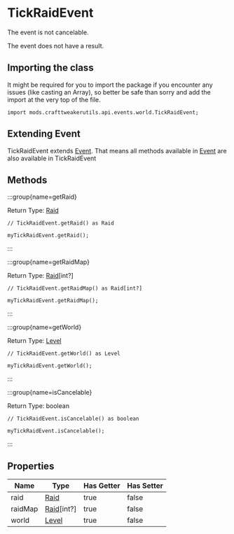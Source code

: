 # TickRaidEvent

The event is not cancelable.

The event does not have a result.

## Importing the class

It might be required for you to import the package if you encounter any issues (like casting an Array), so better be safe than sorry and add the import at the very top of the file.
```zenscript
import mods.crafttweakerutils.api.events.world.TickRaidEvent;
```


## Extending Event

TickRaidEvent extends [Event](/forge/api/event/Event). That means all methods available in [Event](/forge/api/event/Event) are also available in TickRaidEvent

## Methods

:::group{name=getRaid}

Return Type: [Raid](/mods/sixikutils/utils/world/Raid)

```zenscript
// TickRaidEvent.getRaid() as Raid

myTickRaidEvent.getRaid();
```

:::

:::group{name=getRaidMap}

Return Type: [Raid](/mods/sixikutils/utils/world/Raid)[int?]

```zenscript
// TickRaidEvent.getRaidMap() as Raid[int?]

myTickRaidEvent.getRaidMap();
```

:::

:::group{name=getWorld}

Return Type: [Level](/vanilla/api/world/Level)

```zenscript
// TickRaidEvent.getWorld() as Level

myTickRaidEvent.getWorld();
```

:::

:::group{name=isCancelable}

Return Type: boolean

```zenscript
// TickRaidEvent.isCancelable() as boolean

myTickRaidEvent.isCancelable();
```

:::


## Properties

|  Name   |                      Type                       | Has Getter | Has Setter |
|---------|-------------------------------------------------|------------|------------|
| raid    | [Raid](/mods/sixikutils/utils/world/Raid)       | true       | false      |
| raidMap | [Raid](/mods/sixikutils/utils/world/Raid)[int?] | true       | false      |
| world   | [Level](/vanilla/api/world/Level)               | true       | false      |

